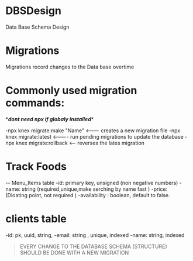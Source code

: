 # DBSDesign

Data Base Schema Design

# Migrations

Migrations record changes to the Data base overtime

# Commonly used migration commands:

\****dont need npx if globaly installed***\*

-npx knex migrate:make "Name" <--- creates a new migration file
-npx knex migrate:latest <---- run pending migrations to update the database
-npx knex migrate:rollback <-- reverses the lates migration

# Track Foods

-- Menu_Items table
-id: primary key, unsigned (non negative numbers)
-name: string (required,unique,make serching by name fast )
-price: (Dloating point, not required )
-availability : boolean, default to false.

# clients table

-id: pk, uuid, string,
-email: string , unique, indexed
-name: string, indexed

> EVERY CHANGE TO THE DATABASE SCHEMA (STRUCTURE) SHOULD BE DONE WITH A NEW MIGRATION
